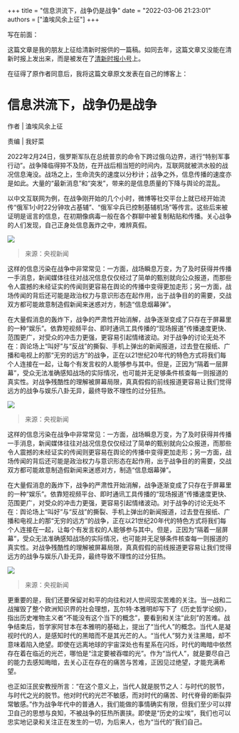+++
title = "信息洪流下，战争仍是战争"
date = "2022-03-06 21:23:01"
authors = ["溘埃风余上征"]
+++

写在前面：

这篇文章是我的朋友上征给清新时报供的一篇稿。如同去年，这篇文章又没能在清新时报上发出来，而是被发在了[清新时报小号](https://mp.weixin.qq.com/s?__biz=MzI4MjYzMDA0Nw==&mid=2247483889&idx=1&sn=bdce881711c1560ec70459cccca821b9&chksm=eb964301dce1ca178690ba000b7f4b2baeb886c4377e8f3f00e1e0ab4f6e6dca6ef30e1f3bbc)上。

在征得了原作者同意后，我将这篇文章原文发表在自己的博客上：

<!-- more -->

# 信息洪流下，战争仍是战争 

作者 | 溘埃风余上征

责编 | 我好菜

2022年2月24日，俄罗斯军队在总统普京的命令下跨过俄乌边界，进行“特别军事行动”。战争降临得猝不及防，在开战后相当短的时间内，互联网就被洪水般的战况信息淹没。战场之上，生命流失的速度以分秒计；战争之外，信息传播的速度亦是如此。大量的“最新消息”和“突发”，带来的是信息质量的下降与舆论的混乱。

以中文互联网为例，在战争刚开始的几个小时，微博等社交平台上就已经开始流传“俄军1小时22分钟攻占基辅”、“俄军伞兵已控制基辅机场”等传言。这些后来被证明是谣言的信息，在初期像病毒一般在各个群聊中被复制粘贴和传播。关心战争的人们发现，自己正身处信息轰炸之中，难辨真假。

![](https://i.niupic.com/images/2022/03/06/9W2c.png)

> 来源：央视新闻

这样的信息污染在战争中非常常见：一方面，战场瞬息万变，为了及时获得并传播一手消息，新闻媒体往往对战况信息仅仅经过了简单的甄别就向公众报道，而那些令人震撼的未经证实的传闻则更容易在舆论的传播中变得更加走形；另一方面，战场传闻的背后还可能是政治权力与意识形态在起作用，出于战争目的的需要，交战双方都可能故意制造假新闻来迷惑对方，制造“信息烟幕弹”。

在大量假消息的轰炸下，战争的严肃性开始消解，战争逐渐变成了只存在于屏幕里的一种“娱乐”。依靠短视频平台、即时通讯工具传播的“现场报道”传播速度更快、范围更广，对受众的冲击力更强，更容易引起情绪波动。对于战争的讨论无处不在：舆论场上“叫好”与“反战”的撕裂、手机上弹出的新闻报道，过去登在报纸、广播和电视上的那“无穷的远方”的战争，正在以21世纪20年代的特色方式将我们每个人连接在一起，让每个有发言权的人能够参与其中。但是，正因为“隔着一层屏幕”，受众无法准确感知战场的实际情况，也可能并无足够条件核查每一则报道的真实性。对战争残酷性的理解被屏幕局限，真真假假的前线报道更容易让我们觉得远方的战争与娱乐八卦无异，最终导致不理性的过分狂热。

![](https://i.niupic.com/images/2022/03/06/9W2d.png)

> 来源：央视新闻

这样的信息污染在战争中非常常见：一方面，战场瞬息万变，为了及时获得并传播一手消息，新闻媒体往往对战况信息仅仅经过了简单的甄别就向公众报道，而那些令人震撼的未经证实的传闻则更容易在舆论的传播中变得更加走形；另一方面，战场传闻的背后还可能是政治权力与意识形态在起作用，出于战争目的的需要，交战双方都可能故意制造假新闻来迷惑对方，制造“信息烟幕弹”。

在大量假消息的轰炸下，战争的严肃性开始消解，战争逐渐变成了只存在于屏幕里的一种“娱乐”。依靠短视频平台、即时通讯工具传播的“现场报道”传播速度更快、范围更广，对受众的冲击力更强，更容易引起情绪波动。对于战争的讨论无处不在：舆论场上“叫好”与“反战”的撕裂、手机上弹出的新闻报道，过去登在报纸、广播和电视上的那“无穷的远方”的战争，正在以21世纪20年代的特色方式将我们每个人连接在一起，让每个有发言权的人能够参与其中。但是，正因为“隔着一层屏幕”，受众无法准确感知战场的实际情况，也可能并无足够条件核查每一则报道的真实性。对战争残酷性的理解被屏幕局限，真真假假的前线报道更容易让我们觉得远方的战争与娱乐八卦无异，最终导致不理性的过分狂热。

![](https://i.niupic.com/images/2022/03/06/9W2e.png)

> 来源：央视新闻

更重要的是，我们还要保留对和平的向往和对人世间现实苦难的关注。当一战和二战摧毁了整个欧洲知识界的社会理想，瓦尔特·本雅明却写下了《历史哲学论纲》，指出历史唯物主义者“不能没有这个当下的概念”，要看到和关注“此刻”的苦难。战争结束后，哲学家阿甘本在本雅明的基础上，提出了“当代人”的概念。当代人是凝视时代的人，是感知时代的黑暗而不是其光芒的人。“当代人”努力关注黑暗，却不意味着陷入绝望。即使在远离地球的宇宙深处也有星系在闪烁，时代的晦暗中依然存在着在临近的光芒，哪怕是“注定要被吞噬的光”。作为“当代人”，就是要尽自己的能力去感知晦暗，去关心正在存在的痛苦与苦难，正因见过绝望，才能充满希望。

也正如汪民安教授所言：“在这个意义上，当代人就是脱节之人：与时代的脱节，与时代之光的脱节。他对时代的光芒不敏感，而对时代的痛苦、时代脊骨的断裂异常敏感。”作为战争年代中的普通人，我们能做的事情确实有限，但我们至少可以捍卫自己的思想与良知，不被战争的狂热所裹挟。即使是“历史的尘埃”，我们也可以忠实地记录和关注正在发生的一切，为后来人，也为“当代的”我们自己。